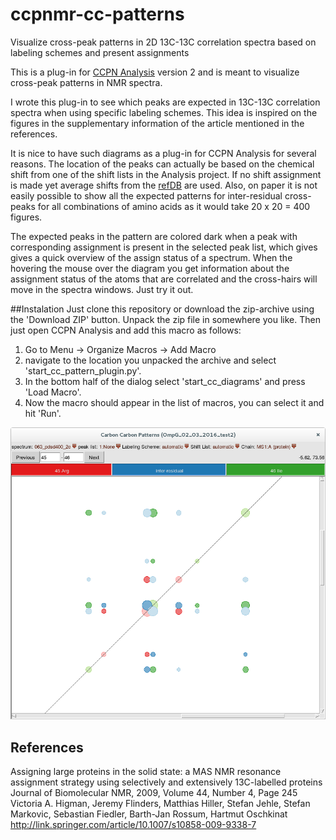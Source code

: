 # ccpnmr-cc-patterns
Visualize cross-peak patterns in 2D 13C-13C correlation spectra based on labeling schemes and present assignments

This is a plug-in for [CCPN Analysis](http://www.ccpn.ac.uk/software/analysis) version 2 and is meant to visualize cross-peak patterns in NMR spectra.

I wrote this plug-in to see which peaks are expected in 13C-13C correlation spectra when using specific labeling schemes. This idea is inspired on the figures in the supplementary information of the article mentioned in the references.

It is nice to have such diagrams as a plug-in for CCPN Analysis for several reasons. The location of the peaks can actually be based on the chemical shift from one of the shift lists in the Analysis project. If no shift assignment is made yet average shifts from the [refDB](http://refdb.wishartlab.com/) are used. Also, on paper it is not easily possible to show all the expected patterns for inter-residual cross-peaks for all combinations of amino acids as it would take 20 x 20 = 400 figures.

The expected peaks in the pattern are colored dark when a peak with corresponding assignment is present in the selected peak list, which gives gives a quick overview of the assign status of a spectrum. When the hovering the mouse over the diagram you get information about the assignment status of the atoms that are correlated and the cross-hairs will move in the spectra windows. Just try it out.

##Instalation
Just clone this repository or download the zip-archive using the 'Download ZIP' button. Unpack the zip file in somewhere you like. Then just open CCPN Analysis and add this macro as follows:

1. Go to Menu -> Organize Macros -> Add Macro
2. navigate to the location you unpacked the archive and select 'start_cc_pattern_plugin.py'.
3. In the bottom half of the dialog select 'start_cc_diagrams' and press 'Load Macro'.
4. Now the macro should appear in the list of macros, you can select it and hit 'Run'.


![Screenshot of the plug-in.](cc_pattern_visualization.png)


## References
Assigning large proteins in the solid state: a MAS NMR resonance assignment strategy using selectively and extensively 13C-labelled proteins
Journal of Biomolecular NMR, 2009, Volume 44, Number 4, Page 245
Victoria A. Higman, Jeremy Flinders, Matthias Hiller, Stefan Jehle, Stefan Markovic, Sebastian Fiedler, Barth-Jan Rossum, Hartmut Oschkinat 
http://link.springer.com/article/10.1007/s10858-009-9338-7
